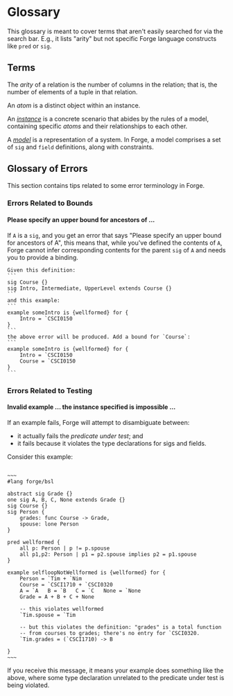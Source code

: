# Glossary

This glossary is meant to cover terms that aren't easily searched for via the search bar. E.g., it lists "arity" but not specific Forge language constructs like `pred` or `sig`. 

## Terms


The _arity_ of a relation is the number of columns in the relation; that is, the number of elements of a tuple in that relation. 

An _atom_ is a distinct object within an instance. 

An [_instance_](https://csci1710.github.io/forge-documentation/building-models/overview.html) is a concrete scenario that abides by the rules of a model, containing specific _atoms_ and their relationships to each other.

A [_model_](https://csci1710.github.io/forge-documentation/building-models/overview.html) is a representation of a system. In Forge, a model comprises a set of `sig` and `field` definitions, along with constraints.


## Glossary of Errors 

This section contains tips related to some error terminology in Forge. 

### Errors Related to Bounds

#### Please specify an upper bound for ancestors of ...

If `A` is a `sig`, and you get an error that says "Please specify an upper bound for ancestors of A", this means that, while you've defined the contents of `A`, Forge cannot infer corresponding contents for the parent `sig` of `A` and needs you to provide a binding. 


~~~admonish example title="Example"
Given this definition:
```
sig Course {}
sig Intro, Intermediate, UpperLevel extends Course {} 
```
and this example:
```
example someIntro is {wellformed} for {
    Intro = `CSCI0150
}
```
the above error will be produced. Add a bound for `Course`:
```
example someIntro is {wellformed} for {
    Intro = `CSCI0150
    Course = `CSCI0150
}
```
~~~

### Errors Related to Testing


#### Invalid example ... the instance specified is impossible ... 

If an example fails, Forge will attempt to disambiguate between:
* it actually fails the _predicate under test_; and 
* it fails because it violates the type declarations for sigs and fields. 

Consider this example:

```admonish example title="Impossible Instance"

~~~
#lang forge/bsl 

abstract sig Grade {} 
one sig A, B, C, None extends Grade {} 
sig Course {} 
sig Person { 
    grades: func Course -> Grade,
    spouse: lone Person 
}

pred wellformed { 
    all p: Person | p != p.spouse 
    all p1,p2: Person | p1 = p2.spouse implies p2 = p1.spouse
}

example selfloopNotWellformed is {wellformed} for {
    Person = `Tim + `Nim 
    Course = `CSCI1710 + `CSCI0320
    A = `A   B = `B   C = `C   None = `None 
    Grade = A + B + C + None

    -- this violates wellformed
    `Tim.spouse = `Tim 
    
    -- but this violates the definition: "grades" is a total function
    -- from courses to grades; there's no entry for `CSCI0320.
    `Tim.grades = (`CSCI1710) -> B
    
}
~~~
```

If you receive this message, it means your example does something like the above, where some type declaration unrelated to the predicate under test is being violated.